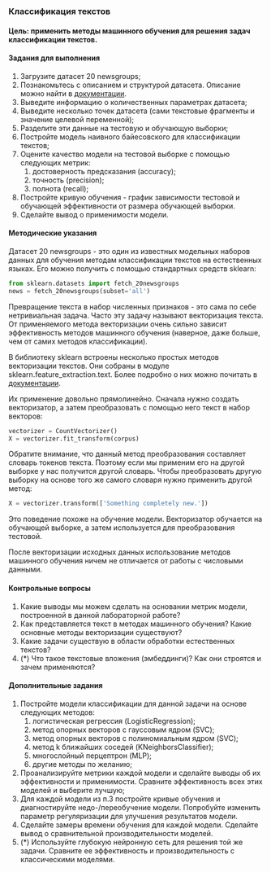 ### Классификация текстов

#### Цель: применить методы машинного обучения для решения задач классификации текстов.

#### Задания для выполнения

1. Загрузите датасет 20 newsgroups;
2. Познакомьтесь с описанием и структурой датасета. Описание можно найти в [документации](https://scikit-learn.org/stable/datasets/index.html#real-world-datasets).
3. Выведите информацию о количественных параметрах датасета;
4. Выведите несколько точек датасета (сами текстовые фрагменты и значение целевой переменной);
5. Разделите эти данные на тестовую и обучающую выборки;
6. Постройте модель наивного байесовского для классификации текстов;
7. Оцените качество модели на тестовой выборке с помощью следующих метрик:
    1. достоверность предсказания (accuracy);
    2. точность (precision);
    3. полнота (recall);
8. Постройте кривую обучения - график зависимости тестовой и обучающей эффективности от размера обучающей выборки.
9. Сделайте вывод о применимости модели.

#### Методические указания

Датасет 20 newsgroups - это один из известных модельных наборов данных для обучения методам классификации текстов на естественных языках. Его можно получить с помощью стандартных средств sklearn:

```py
from sklearn.datasets import fetch_20newsgroups
news = fetch_20newsgroups(subset='all')
```

Превращение текста в набор численных признаков - это сама по себе нетривиальная задача. Часто эту задачу называют векторизация текста. От применяемого метода векторизации очень сильно зависит эффективность методов машинного обучения (наверное, даже больше, чем от самих методов классификации).

В библиотеку sklearn встроены несколько простых методов векторизации текстов. Они собраны в модуле sklearn.feature_extraction.text. Более подробно о них можно почитать в [документации](https://scikit-learn.org/stable/modules/feature_extraction.html#text-feature-extraction).

Их применение довольно прямолинейно. Сначала нужно создать векторизатор, а затем преобразовать с помощью него текст в набор векторов:

```py
vectorizer = CountVectorizer()
X = vectorizer.fit_transform(corpus)
```

Обратите внимание, что данный метод преобразования составляет словарь токенов текста. Поэтому если мы применим его на другой выборке у нас получится другой словарь. Чтобы преобразовать другую выборку на основе того же самого словаря нужно применить другой метод:

```py
X = vectorizer.transform(['Something completely new.'])
```

Это поведение похоже на обучение модели. Векторизатор обучается на обучающей выборке, а затем используется для преобразования тестовой.

После векторизации исходных данных использование методов машинного обучения ничем не отличается от работы с числовыми данными. 

#### Контрольные вопросы

1. Какие выводы мы можем сделать на основании метрик модели, построенной в данной лабораторной работе?
2. Как представляется текст в методах машинного обучения? Какие основные методы векторизации существуют?
3. Какие задачи существую в области обработки естественных текстов?
4. (*) Что такое текстовые вложения (эмбеддинги)? Как они строятся и зачем применяются?

#### Дополнительные задания

1. Постройте модели классификации для данной задачи на основе следующих методов:
    1. логистическая регрессия (LogisticRegression);
    2. метод опорных векторов с гауссовым ядром (SVC);
    3. метод опорных векторов с полиномиальным ядром (SVC);
    4. метод k ближайших соседей (KNeighborsClassifier);
    5. многослойный перцептрон (MLP);
    6. другие методы по желанию;
2. Проанализируйте метрики каждой модели и сделайте выводы об их эффективности и применимости. Сравните эффективность всех этих моделей и выберите лучшую;
3. Для каждой модели из п.3 постройте кривые обучения и диагностируйте недо-/переобучение модели. Попробуйте изменить параметр регуляризации для улучшения результатов модели.
4. Сделайте замеры времени обучения для каждой модели. Сделайте вывод о сравнительной производительности моделей.
5. (*) Используйте глубокую нейронную сеть для решения той же задачи. Сравните ее эффективность и производительность с классическими моделями.
